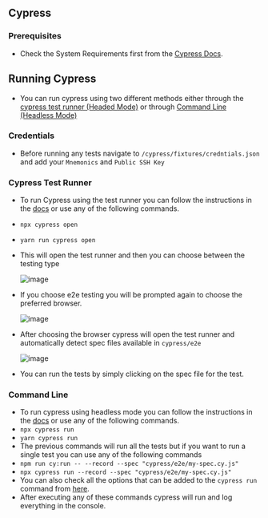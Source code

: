 ## Cypress

### Prerequisites

- Check the System Requirements first from the [Cypress Docs](https://docs.cypress.io/guides/getting-started/installing-cypress#System-requirements).


## Running Cypress

- You can run cypress using two different methods either through the [cypress test runner (Headed Mode)](https://docs.cypress.io/guides/getting-started/opening-the-app#cypress-open) or through [Command Line (Headless Mode)](https://docs.cypress.io/guides/guides/command-line#What-you-ll-learn)

### Credentials

- Before running any tests navigate to `/cypress/fixtures/credntials.json` and add your `Mnemonics` and `Public SSH Key`




### Cypress Test Runner

- To run Cypress using the test runner you can follow the instructions in the [docs](https://docs.cypress.io/guides/getting-started/opening-the-app#cypress-open) or use any of the following commands.

- `npx cypress open`
- `yarn run cypress open`

- This will open the test runner and then you can choose between the testing type

   ![image](https://user-images.githubusercontent.com/101194226/173856212-2833f7e2-48cc-4dc3-8ede-205f57087260.png)

- If you choose e2e testing you will be prompted again to choose the preferred browser.

   ![image](https://user-images.githubusercontent.com/101194226/173856643-5a1c234c-941a-4ac3-883a-b9a8e71a5d50.png)

- After choosing the browser cypress will open the test runner and automatically detect spec files available in `cypress/e2e`

   ![image](https://user-images.githubusercontent.com/101194226/173857152-b0aedfb0-af21-4b8c-afef-ff924d31fb33.png)

- You can run the tests by simply clicking on the spec file for the test.

### Command Line

- To run cypress using headless mode you can follow the instructions in the [docs](https://docs.cypress.io/guides/guides/command-line#What-you-ll-learn) or use any of the following commands.
- `npx cypress run`
- `yarn cypress run`
- The previous commands will run all the tests but if you want to run a single test you can use any of the following commands
- `npm run cy:run -- --record --spec "cypress/e2e/my-spec.cy.js"`
- `npx cypress run --record --spec "cypress/e2e/my-spec.cy.js"`
- You can also check all the options that can be added to the `cypress run` command from [here](https://docs.cypress.io/guides/guides/command-line#cypress-run).
- After executing any of these commands cypress will run and log everything in the console.
